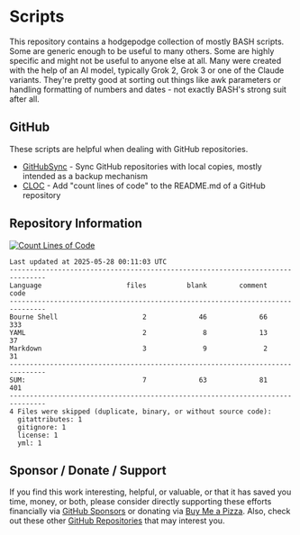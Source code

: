 # Scripts

This repository contains a hodgepodge collection of mostly BASH scripts. Some are generic enough to be useful to many others. Some are highly specific and might not be useful to anyone else at all. Many were created with the help of an AI model, typically Grok 2, Grok 3 or one of the Claude variants. They're pretty good at sorting out things like awk parameters or handling formatting of numbers and dates - not exactly BASH's strong suit after all.

## GitHub

These scripts are helpful when dealing with GitHub repositories.

- [GitHubSync](https://github.com/500Foods/Scripts/blob/main/githubsync/githubsync.md) - Sync GitHub repositories with local copies, mostly intended as a backup mechanism
- [CLOC](https://github.com/500Foods/Scripts/blob/main/cloc/cloc.md) - Add "count lines of code" to the README.md of a GitHub repository

## Repository Information

[![Count Lines of Code](https://github.com/500Foods/Scripts/actions/workflows/main.yml/badge.svg)](https://github.com/500Foods/Scripts/actions/workflows/main.yml)
<!--CLOC-START -->
```cloc
Last updated at 2025-05-28 00:11:03 UTC
-------------------------------------------------------------------------------
Language                     files          blank        comment           code
-------------------------------------------------------------------------------
Bourne Shell                     2             46             66            333
YAML                             2              8             13             37
Markdown                         3              9              2             31
-------------------------------------------------------------------------------
SUM:                             7             63             81            401
-------------------------------------------------------------------------------
4 Files were skipped (duplicate, binary, or without source code):
  gitattributes: 1
  gitignore: 1
  license: 1
  yml: 1
```
<!--CLOC-END-->

## Sponsor / Donate / Support

If you find this work interesting, helpful, or valuable, or that it has saved you time, money, or both, please consider directly supporting these efforts financially via [GitHub Sponsors](https://github.com/sponsors/500Foods) or donating via [Buy Me a Pizza](https://www.buymeacoffee.com/andrewsimard500). Also, check out these other [GitHub Repositories](https://github.com/500Foods?tab=repositories&q=&sort=stargazers) that may interest you.

